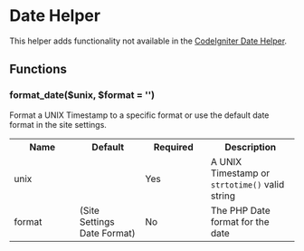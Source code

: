 # Date Helper

This helper adds functionality not available in the [CodeIgniter Date Helper](http://ellislab.com/codeigniter/user-guide/helpers/date_helper.html).

## Functions


### format_date($unix, $format = '')

Format a UNIX Timestamp to a specific format or use the default date format in the site settings.

<table cellpadding="0" cellspacing="0">
	<tbody>
		<tr>
			<th width="100">Name</th>
			<th width="100">Default</th>
			<th width="100">Required</th>
			<th>Description</th>
		</tr>
		<tr>
			<td>unix</td>
			<td></td>
			<td>Yes</td>
			<td>A UNIX Timestamp or <code>strtotime()</code> valid string</td>
		</tr>
		<tr>
			<td>format</td>
			<td>(Site Settings Date Format)</td>
			<td>No</td>
			<td>The PHP Date format for the date</td>
		</tr>
	</tbody>
</table>